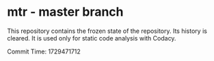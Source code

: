 # mtr - master branch

This repository contains the frozen state of the repository.
Its history is cleared. It is used only for static code
analysis with Codacy.

Commit Time: 1729471712